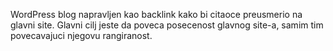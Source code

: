 WordPress blog napravljen kao backlink kako bi citaoce preusmerio na glavni site.
Glavni cilj jeste da poveca posecenost glavnog site-a, samim tim povecavajuci njegovu rangiranost.
